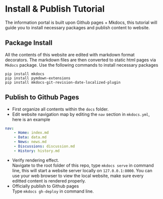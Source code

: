 # Install & Publish Tutorial
The information portal is built upon Github pages + Mkdocs, this tutorial will guide you to install necessary packages and publish content to website.


## Package Install
All the contents of this website are edited with markdown format decorators. The markdown files are then converted to static html pages via `Mkdocs` package. Use the following commands to install necessary packages
```
pip install mkdocs
pip install pymdown-extensions
pip install mkdocs-git-revision-date-localized-plugin
```

## Publish to Github Pages
* First organize all contents within the `docs` folder.
* Edit website navigation map by editing the `nav` section in `mkdocs.yml`, here is an example

```yml
nav:
    - Home: index.md
    - Data: data.md
    - News: news.md
    - Discussions: discussion.md
    - History: history.md
```
* Verify rendering effect.    
  Navigate to the root folder of this repo, type `mkdocs serve` in command line, this will start a website server locally on `127.0.0.1:8000`. You can use your web browser to view the local website, make sure every editted content is rendered properly.
* Officially publish to Github pages    
  Type `mkdocs gh-deploy` in command line.
